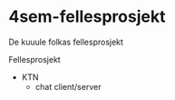 4sem-fellesprosjekt
===================

De kuuule folkas fellesprosjekt

Fellesprosjekt
  - KTN
      - chat client/server
